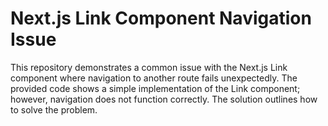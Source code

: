 # Next.js Link Component Navigation Issue

This repository demonstrates a common issue with the Next.js Link component where navigation to another route fails unexpectedly.  The provided code shows a simple implementation of the Link component; however, navigation does not function correctly. The solution outlines how to solve the problem. 